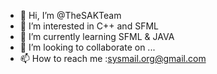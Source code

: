 - 👋 Hi, I’m @TheSAKTeam
- 👀 I’m interested in C++ and SFML
- 🌱 I’m currently learning SFML & JAVA
- 💞️ I’m looking to collaborate on ...
- 📫 How to reach me :sysmail.org@gmail.com

